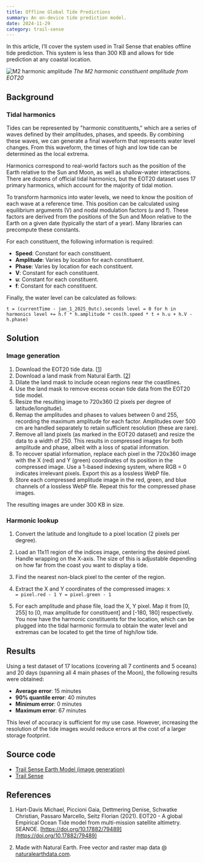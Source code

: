 ```yaml
---
title: Offline Global Tide Predictions
summary: An on-device tide prediction model.
date: 2024-11-29
category: trail-sense
---
```


In this article, I’ll cover the system used in Trail Sense that enables offline tide prediction. This system is less than 300 KB and allows for tide prediction at any coastal location.

![M2 harmonic amplitude](/assets/images/research/global-tides-m2.webp)
*The M2 harmonic constituent amplitude from EOT20*

## Background

### Tidal harmonics
Tides can be represented by "harmonic constituents," which are a series of waves defined by their amplitudes, phases, and speeds. By combining these waves, we can generate a final waveform that represents water level changes. From this waveform, the times of high and low tide can be determined as the local extrema.

Harmonics correspond to real-world factors such as the position of the Earth relative to the Sun and Moon, as well as shallow-water interactions. There are dozens of official tidal harmonics, but the EOT20 dataset uses 17 primary harmonics, which account for the majority of tidal motion.

To transform harmonics into water levels, we need to know the position of each wave at a reference time. This position can be calculated using equilibrium arguments (V) and nodal modulation factors (u and f). These factors are derived from the positions of the Sun and Moon relative to the Earth on a given date (typically the start of a year). Many libraries can precompute these constants.

For each constituent, the following information is required:

- **Speed**: Constant for each constituent.
- **Amplitude**: Varies by location for each constituent.
- **Phase**: Varies by location for each constituent.
- **V**: Constant for each constituent.
- **u**: Constant for each constituent.
- **f**: Constant for each constituent.

Finally, the water level can be calculated as follows:

<code>t = (currentTime - jan_1_2025_0utc).seconds
level = 0
for h in harmonics
  level += h.f * h.amplitude * cos(h.speed * t + h.u + h.V - h.phase)</code>

## Solution

### Image generation
1. Download the EOT20 tide data. [[1](https://doi.org/10.17882/79489)]  
2. Download a land mask from Natural Earth. [[2](https://www.naturalearthdata.com/)]  
3. Dilate the land mask to include ocean regions near the coastlines.  
4. Use the land mask to remove excess ocean tide data from the EOT20 tide model.  
5. Resize the resulting image to 720x360 (2 pixels per degree of latitude/longitude).  
6. Remap the amplitudes and phases to values between 0 and 255, recording the maximum amplitude for each factor. Amplitudes over 500 cm are handled separately to retain sufficient resolution (these are rare).  
7. Remove all land pixels (as marked in the EOT20 dataset) and resize the data to a width of 250. This results in compressed images for both amplitude and phase, albeit with a loss of spatial information.  
8. To recover spatial information, replace each pixel in the 720x360 image with the X (red) and Y (green) coordinates of its position in the compressed image. Use a 1-based indexing system, where RGB = 0 indicates irrelevant pixels. Export this as a lossless WebP file.  
9. Store each compressed amplitude image in the red, green, and blue channels of a lossless WebP file. Repeat this for the compressed phase images.  

The resulting images are under 300 KB in size.

### Harmonic lookup
1. Convert the latitude and longitude to a pixel location (2 pixels per degree).  
2. Load an 11x11 region of the indices image, centering the desired pixel. Handle wrapping on the X-axis. The size of this is adjustable depending on how far from the coast you want to display a tide.  
3. Find the nearest non-black pixel to the center of the region.  
4. Extract the X and Y coordinates of the compressed images:
<code>X = pixel.red - 1
Y = pixel.green - 1</code>

5. For each amplitude and phase file, load the X, Y pixel. Map it from [0, 255] to [0, max amplitude for constituent] and [-180, 180] respectively. You now have the harmonic constituents for the location, which can be plugged into the tidal harmonic formula to obtain the water level and extremas can be located to get the time of high/low tide.

## Results
Using a test dataset of 17 locations (covering all 7 continents and 5 oceans) and 20 days (spanning all 4 main phases of the Moon), the following results were obtained:

- **Average error**: 15 minutes  
- **90% quantile error**: 40 minutes  
- **Minimum error**: 0 minutes  
- **Maximum error**: 67 minutes  

This level of accuracy is sufficient for my use case. However, increasing the resolution of the tide images would reduce errors at the cost of a larger storage footprint.

## Source code
- [Trail Sense Earth Model (image generation)](https://github.com/kylecorry31/Trail-Sense-Earth-Model)
- [Trail Sense](https://github.com/kylecorry31/Trail-Sense)

## References
1. Hart-Davis Michael, Piccioni Gaia, Dettmering Denise, Schwatke Christian, Passaro Marcello, Seitz Florian (2021). EOT20 - A global Empirical Ocean Tide model from multi-mission satellite altimetry. SEANOE. [https://doi.org/10.17882/79489](https://doi.org/10.17882/79489)

2. Made with Natural Earth. Free vector and raster map data @ [naturalearthdata.com](https://www.naturalearthdata.com/).